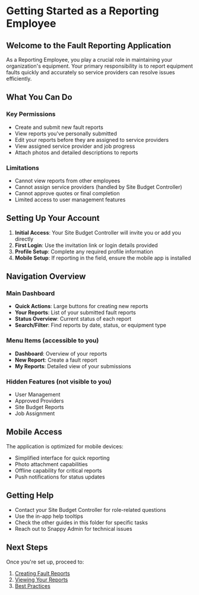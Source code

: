 # Getting Started as a Reporting Employee

## Welcome to the Fault Reporting Application

As a Reporting Employee, you play a crucial role in maintaining your organization's equipment. Your primary responsibility is to report equipment faults quickly and accurately so service providers can resolve issues efficiently.

## What You Can Do

### Key Permissions

- Create and submit new fault reports
- View reports you've personally submitted
- Edit your reports before they are assigned to service providers
- View assigned service provider and job progress
- Attach photos and detailed descriptions to reports

### Limitations

- Cannot view reports from other employees
- Cannot assign service providers (handled by Site Budget Controller)
- Cannot approve quotes or final completion
- Limited access to user management features

## Setting Up Your Account

1. **Initial Access**: Your Site Budget Controller will invite you or add you directly
2. **First Login**: Use the invitation link or login details provided
3. **Profile Setup**: Complete any required profile information
4. **Mobile Setup**: If reporting in the field, ensure the mobile app is installed

## Navigation Overview

### Main Dashboard

- **Quick Actions**: Large buttons for creating new reports
- **Your Reports**: List of your submitted fault reports
- **Status Overview**: Current status of each report
- **Search/Filter**: Find reports by date, status, or equipment type

### Menu Items (accessible to you)

- **Dashboard**: Overview of your reports
- **New Report**: Create a fault report
- **My Reports**: Detailed view of your submissions

### Hidden Features (not visible to you)

- User Management
- Approved Providers
- Site Budget Reports
- Job Assignment

## Mobile Access

The application is optimized for mobile devices:

- Simplified interface for quick reporting
- Photo attachment capabilities
- Offline capability for critical reports
- Push notifications for status updates

## Getting Help

- Contact your Site Budget Controller for role-related questions
- Use the in-app help tooltips
- Check the other guides in this folder for specific tasks
- Reach out to Snappy Admin for technical issues

## Next Steps

Once you're set up, proceed to:

1. [Creating Fault Reports](creating-fault-reports.md)
2. [Viewing Your Reports](viewing-reports.md)
3. [Best Practices](best-practices.md)
